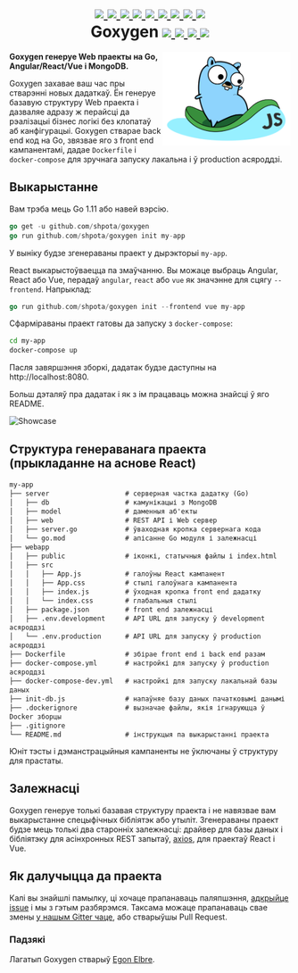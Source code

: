 <h1 align="center">
    <a href="https://github.com/Shpota/goxygen/tree/master/.github/README.md">
        <img height="20px" src="https://cdnjs.cloudflare.com/ajax/libs/flag-icon-css/3.4.6/flags/4x3/gb.svg">
    </a>
    <a href="https://github.com/Shpota/goxygen/tree/master/.github/README_zh.md">
        <img height="20px" src="https://cdnjs.cloudflare.com/ajax/libs/flag-icon-css/3.4.6/flags/4x3/cn.svg">
    </a>
    <a href="https://github.com/Shpota/goxygen/tree/master/.github/README_ua.md">
        <img height="20px" src="https://cdnjs.cloudflare.com/ajax/libs/flag-icon-css/3.4.6/flags/4x3/ua.svg">
    </a>
    <a href="https://github.com/Shpota/goxygen/tree/master/.github/README_ru.md">
        <img height="20px" src="https://cdnjs.cloudflare.com/ajax/libs/flag-icon-css/3.4.6/flags/4x3/ru.svg">
    </a>
    <a href="https://github.com/Shpota/goxygen/tree/master/.github/README_ko.md">
        <img height="20px" src="https://cdnjs.cloudflare.com/ajax/libs/flag-icon-css/3.4.6/flags/4x3/kr.svg">
    </a>
    <a href="https://github.com/Shpota/goxygen/tree/master/.github/README_pt-br.md">
        <img height="20px" src="https://cdnjs.cloudflare.com/ajax/libs/flag-icon-css/3.4.6/flags/4x3/br.svg">
    </a>
    <a href="https://github.com/Shpota/goxygen/tree/master/.github/README_by.md">
        <img height="25px" src="https://cdnjs.cloudflare.com/ajax/libs/flag-icon-css/3.4.6/flags/4x3/by.svg">
    </a>
    <a href="https://github.com/Shpota/goxygen/tree/master/.github/README_fr.md">
        <img height="20px" src="https://cdnjs.cloudflare.com/ajax/libs/flag-icon-css/3.4.6/flags/4x3/fr.svg">
    </a>
    <a href="https://github.com/Shpota/goxygen/tree/master/.github/README_es.md">
        <img height="20px" src="https://cdnjs.cloudflare.com/ajax/libs/flag-icon-css/3.4.6/flags/4x3/es.svg">
    </a>
    <br>
    Goxygen
    <a href="https://github.com/Shpota/goxygen/actions?query=workflow%3Abuild">
        <img src="https://github.com/Shpota/goxygen/workflows/build/badge.svg">
    </a>
    <a href="https://github.com/Shpota/goxygen/releases">
        <img src="https://img.shields.io/badge/version-v0.2.2-green">
    </a>
    <a href="https://gitter.im/goxygen/community">
        <img src="https://badges.gitter.im/goxygen/community.svg">
    </a>
    <a href="https://github.com/Shpota/goxygen/pulls">
        <img src="https://img.shields.io/badge/PRs-welcome-brightgreen.svg">
    </a>
</h1>

<img src="../templates/react.webapp/src/logo.svg" align="right" width="230px" alt="goxygen logo">

**Goxygen генеруе Web праекты на Go, Angular/React/Vue і MongoDB.**

Goxygen захавае ваш час пры стварэнні новых дадаткаў. Ён генеруе 
базавую структуру Web праекта і дазваляе адразу ж перайсці да 
рэалізацыі бізнес логікі без клопатаў аб канфігурацыі. Goxygen
стварае back end код на Go, звязвае яго з front end кампанентамі,
дадае `Dockerfile` і `docker-compose` для зручнага запуску
лакальна і ў production асяроддзі.

## Выкарыстанне

Вам трэба мець Go 1.11 або навей вэрсію.
```go
go get -u github.com/shpota/goxygen
go run github.com/shpota/goxygen init my-app
```
У выніку будзе згенераваны праект у дырэкторыі `my-app`.

React выкарыстоўваецца па змаўчанню. Вы можаце выбраць Angular, React
або Vue, перадаў `angular`, `react` або `vue` як значэнне для
сцягу `--frontend`. Напрыклад:

```go
go run github.com/shpota/goxygen init --frontend vue my-app
```

Сфарміраваны праект гатовы да запуску з `docker-compose`: 
```sh
cd my-app
docker-compose up
```
Пасля завяршэння зборкі, дадатак будзе даступны на
http://localhost:8080.

Больш дэталяў пра дадатак і як з ім працаваць можна знайсці ў 
яго README.

![Showcase](showcase.gif)

## Структура генераванага праекта (прыкладанне на аснове React)

    my-app
    ├── server                   # серверная частка дадатку (Go)
    │   ├── db                   # камунікацыі з MongoDB
    │   ├── model                # даменныя аб'екты
    │   ├── web                  # REST API і Web сервер
    │   ├── server.go            # ўваходная кропка сервернага кода
    │   └── go.mod               # апісанне Go модуля і залежнасці
    ├── webapp                    
    │   ├── public               # іконкі, статычныя файлы і index.html
    │   ├── src                       
    │   │   ├── App.js           # галоўны React кампанент
    │   │   ├── App.css          # стылі галоўнага кампанента
    │   │   ├── index.js         # ўходная кропка front end дадатку          
    │   │   └── index.css        # глабальныя стылі
    │   ├── package.json         # front end залежнасці
    │   ├── .env.development     # API URL для запуску ў development асяроддзі
    │   └── .env.production      # API URL для запуску ў production асяроддзі
    ├── Dockerfile               # збірае front end і back end разам
    ├── docker-compose.yml       # настройкі для запуску ў production асяроддзі
    ├── docker-compose-dev.yml   # настройкі для запуску лакальнай базы даных
    ├── init-db.js               # напаўняе базу даных пачатковымі данымі
    ├── .dockerignore            # вызначае файлы, якія ігнаруюцца ў Docker зборцы
    ├── .gitignore
    └── README.md                # інструкцыя па выкарыстанні праекта

Юніт тэсты і дэманстрацыйныя кампаненты не ўключаны ў структуру для прастаты.

## Залежнасці

Goxygen генеруе толькі базавая структуру праекта і не навязвае
вам выкарыстанне спецыфічных бібліятэк або утыліт. Згенераваны
праект будзе мець толькі два старонніх залежнасці: драйвер для базы
даных і бібліятэку для асінхронных REST запытаў,
[axios](https://github.com/axios/axios), для праектаў React і Vue.

## Як далучыцца да праекта

Калі вы знайшлі памылку, ці хочаце прапанаваць паляпшэння,
[адкрыйце issue](https://github.com/Shpota/goxygen/issues) і мы з гэтым 
разбярэмся. Таксама можаце прапанаваць свае змены
[у нашым Gitter чаце](https://gitter.im/goxygen/community), або
стварыўшы Pull Request. 

### Падзякі

Лагатып Goxygen стварыў [Egon Elbre](https://twitter.com/egonelbre).
